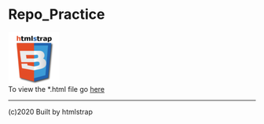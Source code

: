# Repo_Practice    
![htmlstrap](./img/my-logo_x50.png)    
To view the *.html file go [here](https://ui-coder.github.io/Repo_Practice/)
__________________________  
(c)2020 Built by htmlstrap